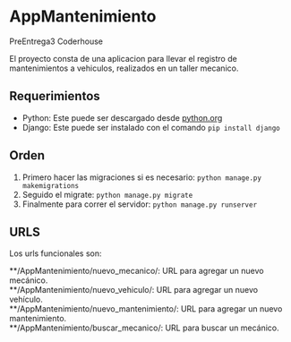# AppMantenimiento  

PreEntrega3 Coderhouse

El proyecto consta de una aplicacion para llevar el registro de mantenimientos a vehiculos, realizados en un taller mecanico.

## Requerimientos
* Python: Este puede ser descargado desde [python.org](https://www.python.org/downloads/)
* Django: Este puede ser instalado con el comando `pip install django`

## Orden
1. Primero hacer las migraciones si es necesario: `python manage.py makemigrations`
2. Seguido el migrate: `python manage.py migrate`
3. Finalmente para correr el servidor: `python manage.py runserver`

## URLS
Los urls funcionales son:

**/AppMantenimiento/nuevo_mecanico/: URL para agregar un nuevo mecánico.  
**/AppMantenimiento/nuevo_vehiculo/: URL para agregar un nuevo vehículo.  
**/AppMantenimiento/nuevo_mantenimiento/: URL para agregar un nuevo mantenimiento.  
**/AppMantenimiento/buscar_mecanico/: URL para buscar un mecánico.  
